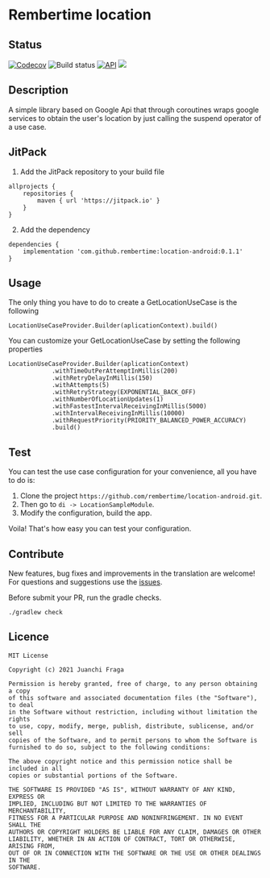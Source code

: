 # Rembertime location

## Status
[![Codecov](https://codecov.io/gh/rembertime/location-android/branch/develop/graph/badge.svg?token=7KHDY9ATMG)](https://codecov.io/gh/rembertime/location-android) ![Build status](https://github.com/rembertime/location-android/workflows/Build%20status/badge.svg) [![API](https://img.shields.io/badge/API-%2B16-brightgreen)](https://android-arsenal.com/api?level=16#l16) [![](https://jitpack.io/v/rembertime/location-android.svg)](https://jitpack.io/#rembertime/location-android)
  
## Description
A simple library based on Google Api that through coroutines wraps google services to obtain the user's location by just calling the suspend operator of a use case.

## JitPack
1. Add the JitPack repository to your build file
```
allprojects {
    repositories {
        maven { url 'https://jitpack.io' }
    }
}
```
2. Add the dependency
```
dependencies {
    implementation 'com.github.rembertime:location-android:0.1.1'
}
```

## Usage
The only thing you have to do to create a GetLocationUseCase is the following
```
LocationUseCaseProvider.Builder(aplicationContext).build()
```

You can customize your GetLocationUseCase by setting the following properties
```
LocationUseCaseProvider.Builder(aplicationContext)
            .withTimeOutPerAttemptInMillis(200)
            .withRetryDelayInMillis(150)
            .withAttempts(5)
            .withRetryStrategy(EXPONENTIAL_BACK_OFF)
            .withNumberOfLocationUpdates(1)
            .withFastestIntervalReceivingInMillis(5000)
            .withIntervalReceivingInMillis(10000)
            .withRequestPriority(PRIORITY_BALANCED_POWER_ACCURACY)
            .build()
```

## Test
You can test the use case configuration for your convenience, all you have to do is:
1. Clone the project `https://github.com/rembertime/location-android.git`. 
2. Then go to `di -> LocationSampleModule`.
3. Modify the configuration, build the app.

Voila! That's how easy you can test your configuration.

## Contribute
New features, bug fixes and improvements in the translation are welcome! For questions and suggestions use the [issues](https://github.com/JuanchiFraga/rembertime-location-android/issues).

Before submit your PR, run the gradle checks.
```
./gradlew check
```

## Licence
```
MIT License

Copyright (c) 2021 Juanchi Fraga

Permission is hereby granted, free of charge, to any person obtaining a copy
of this software and associated documentation files (the "Software"), to deal
in the Software without restriction, including without limitation the rights
to use, copy, modify, merge, publish, distribute, sublicense, and/or sell
copies of the Software, and to permit persons to whom the Software is
furnished to do so, subject to the following conditions:

The above copyright notice and this permission notice shall be included in all
copies or substantial portions of the Software.

THE SOFTWARE IS PROVIDED "AS IS", WITHOUT WARRANTY OF ANY KIND, EXPRESS OR
IMPLIED, INCLUDING BUT NOT LIMITED TO THE WARRANTIES OF MERCHANTABILITY,
FITNESS FOR A PARTICULAR PURPOSE AND NONINFRINGEMENT. IN NO EVENT SHALL THE
AUTHORS OR COPYRIGHT HOLDERS BE LIABLE FOR ANY CLAIM, DAMAGES OR OTHER
LIABILITY, WHETHER IN AN ACTION OF CONTRACT, TORT OR OTHERWISE, ARISING FROM,
OUT OF OR IN CONNECTION WITH THE SOFTWARE OR THE USE OR OTHER DEALINGS IN THE
SOFTWARE.
```


